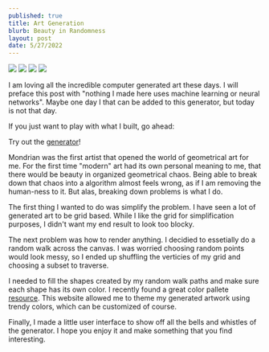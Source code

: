 ```yaml
---
published: true
title: Art Generation
blurb: Beauty in Randomness
layout: post
date: 5/27/2022
---
```


<div class="gallery">
  <img src="/art-generator/hook.png">
  <img src="/art-generator/fish.png">
  <img src="/art-generator/teacher.png">
  <img src="/art-generator/origami.png">
</div>

I am loving all the incredible computer generated art these days. I will preface this post with "nothing I made here uses machine learning or neural networks". Maybe one day I that can be added to this generator, but today is not that day.

If you just want to play with what I built, go ahead:

Try out the [generator](https://art-generator-ochre.vercel.app/)!

Mondrian was the first artist that opened the world of geometrical art for me. For the first time "modern" art had its own personal meaning to me, that there would be beauty in organized geometrical chaos. Being able to break down that chaos into a algorithm almost feels wrong, as if I am removing the human-ness to it. But alas, breaking down problems is what I do.

The first thing I wanted to do was simplify the problem. I have seen a lot of generated art to be grid based. While I like the grid for simplification purposes, I didn't want my end result to look too blocky.

The next problem was how to render anything. I decidied to essetially do a random walk across the canvas. I was worried choosing random points would look messy, so I ended up shuffling the verticies of my grid and choosing a subset to traverse.

I needed to fill the shapes created by my random walk paths and make sure each shape has its own color. I recently found a great color pallete [resource](https://coolors.co/palettes/trending). This website allowed me to theme my generated artwork using trendy colors, which can be customized of course.

Finally, I made a little user interface to show off all the bells and whistles of the generator. I hope you enjoy it and make something that you find interesting.
